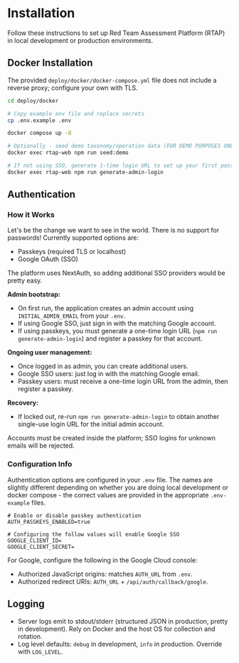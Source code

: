 # Installation

Follow these instructions to set up Red Team Assessment Platform (RTAP) in local development or production environments.

## Docker Installation

The provided `deploy/docker/docker-compose.yml` file does not include a reverse proxy; configure your own with TLS.

```sh
cd deploy/docker

# Copy example env file and replace secrets
cp .env.example .env

docker compose up -d

# Optionally - seed demo taxonomy/operation data (FOR DEMO PURPOSES ONLY)
docker exec rtap-web npm run seed:demo

# If not using SSO, generate 1-time login URL to set up your first passkey
docker exec rtap-web npm run generate-admin-login
```

## Authentication

### How it Works

Let's be the change we want to see in the world. There is no support for passwords! Currently supported options are:

- Passkeys (required TLS or localhost)
- Google OAuth (SSO)

The platform uses NextAuth, so adding additional SSO providers would be pretty easy.

**Admin bootstrap:**

- On first run, the application creates an admin account using `INITIAL_ADMIN_EMAIL` from your `.env`.
- If using Google SSO, just sign in with the matching Google account.
- If using passkeys, you must generate a one-time login URL (`npm run generate-admin-login`) and register a passkey for that account.

**Ongoing user management:**

- Once logged in as admin, you can create additional users.
- Google SSO users: just log in with the matching Google email.
- Passkey users: must receive a one-time login URL from the admin, then register a passkey.

**Recovery:**

- If locked out, re-run `npm run generate-admin-login` to obtain another single-use login URL for the initial admin account.

Accounts must be created inside the platform; SSO logins for unknown emails will be rejected.

### Configuration Info

Authentication options are configured in your `.env` file. The names are slightly different depending on whether you are doing local development or docker compose - the correct values are provided in the appropriate `.env-example` files.

```
# Enable or disable passkey authentication
AUTH_PASSKEYS_ENABLED=true

# Configuring the follow values will enable Google SSO
GOOGLE_CLIENT_ID=
GOOGLE_CLIENT_SECRET=
```

For Google, configure the following in the Google Cloud console:

- Authorized JavaScript origins: matches `AUTH_URL` from `.env`.
- Authorized redirect URIs: `AUTH_URL` + `/api/auth/callback/google`.

## Logging

- Server logs emit to stdout/stderr (structured JSON in production, pretty in development). Rely on Docker and the host OS for collection and rotation.
- Log level defaults: `debug` in development, `info` in production. Override with `LOG_LEVEL`.
